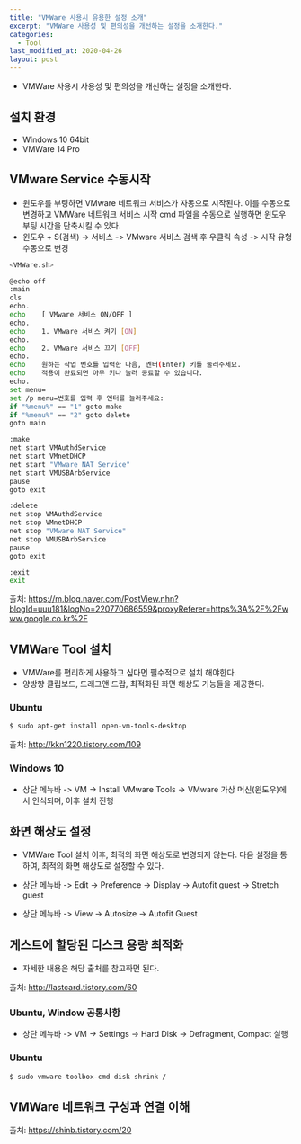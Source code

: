 ```yaml
---
title: "VMWare 사용시 유용한 설정 소개"
excerpt: "VMWare 사용성 및 편의성을 개선하는 설정을 소개한다."
categories:
  - Tool
last_modified_at: 2020-04-26
layout: post
---
```

- VMWare 사용시 사용성 및 편의성을 개선하는 설정을 소개한다.



## 설치 환경
- Windows 10 64bit
- VMWare 14 Pro



## VMware Service 수동시작
- 윈도우를 부팅하면 VMware 네트워크 서비스가 자동으로 시작된다. 이를 수동으로 변경하고 VMWare 네트워크 서비스 시작 cmd 파일을 수동으로 실행하면 윈도우 부팅 시간을 단축시킬 수 있다.
- 윈도우 + S(검색) -> 서비스 -> VMware 서비스 검색 후 우클릭 속성 -> 시작 유형 수동으로 변경

```bash
<VMWare.sh>

@echo off
:main
cls
echo.
echo	[ VMware 서비스 ON/OFF ]
echo.
echo	1. VMware 서비스 켜기 [ON]
echo.
echo	2. VMware 서비스 끄기 [OFF]
echo.
echo	원하는 작업 번호를 입력한 다음, 엔터(Enter) 키를 눌러주세요.
echo	적용이 완료되면 아무 키나 눌러 종료할 수 있습니다.
echo.
set menu=
set /p menu=번호를 입력 후 엔터를 눌러주세요:
if "%menu%" == "1" goto make
if "%menu%" == "2" goto delete
goto main

:make
net start VMAuthdService
net start VMnetDHCP
net start "VMware NAT Service"
net start VMUSBArbService
pause
goto exit

:delete
net stop VMAuthdService
net stop VMnetDHCP
net stop "VMware NAT Service"
net stop VMUSBArbService
pause
goto exit

:exit
exit
```

출처: <https://m.blog.naver.com/PostView.nhn?blogId=uuu181&logNo=220770686559&proxyReferer=https%3A%2F%2Fwww.google.co.kr%2F>



## VMWare Tool 설치
- VMWare를 편리하게 사용하고 싶다면 필수적으로 설치 해야한다.
- 양방향 클립보드, 드래그앤 드랍, 최적화된 화면 해상도 기능들을 제공한다.


### Ubuntu
```bash
$ sudo apt-get install open-vm-tools-desktop
```

출처: <http://kkn1220.tistory.com/109>


### Windows 10
- 상단 메뉴바 -> VM -> Install VMware Tools -> VMware 가상 머신(윈도우)에서 인식되며, 이후 설치 진행



## 화면 해상도 설정
- VMWare Tool 설치 이후, 최적의 화면 해상도로 변경되지 않는다. 다음 설정을 통하여, 최적의 화면 해상도로 설정할 수 있다.

- 상단 메뉴바 -> Edit -> Preference -> Display -> Autofit guest -> Stretch guest
- 상단 메뉴바 -> View -> Autosize -> Autofit Guest



## 게스트에 할당된 디스크 용량 최적화
- 자세한 내용은 해당 출처를 참고하면 된다.

출처: <http://lastcard.tistory.com/60>


### Ubuntu, Window 공통사항
- 상단 메뉴바 -> VM -> Settings -> Hard Disk -> Defragment, Compact 실행


### Ubuntu
```bash
$ sudo vmware-toolbox-cmd disk shrink /
```



## VMWare 네트워크 구성과 연결 이해
출처: <https://shinb.tistory.com/20>